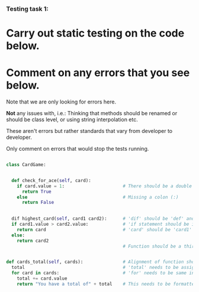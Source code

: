 ### Testing task 1:

# Carry out static testing on the code below.
# Comment on any errors that you see below.

Note that we are only looking for errors here.

**Not** any issues with, i.e.: 
Thinking that methods should be renamed or should be class level, or using string interpolation etc. 

These aren't errors but rather standards that vary from developer to developer. 

Only comment on errors that would stop the tests running.

```python

class CardGame:


  def check_for_ace(self, card):    
    if card.value = 1:                      # There should be a double == rather than single
      return True
    else                                    # Missing a colon (:)
      return False
   

  dif highest_card(self, card1 card2):      # 'dif' should be 'def' and missing a comma between card1 & card2
  if card1.value > card2.value:             # 'if statement should be indented right
    return card                             # 'card' should be 'card1'
  else:
    return card2                        
                                            # Function should be a third outcome using 'elif', for when the cards are the same value


def cards_total(self, cards):               # Alignment of function should all be tabbed once
  total                                     # 'total' needs to be assigned with a zero value
  for card in cards:                        # 'for' needs to be same indentation as return
    total += card.value
    return "You have a total of" + total    # This needs to be formatted correctly with an 'f' at start
  
```
